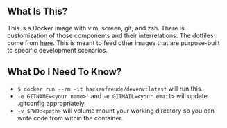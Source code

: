 ## What Is This?
This is a Docker image with vim, screen, git, and zsh. There is customization of those components and their interrelations. The dotfiles come from [here](https://github.com/hackenfreude/dotfiles). This is meant to feed other images that are purpose-built to specific development scenarios.

## What Do I Need To Know?
* `$ docker run --rm -it hackenfreude/devenv:latest` will run this.
* `-e GITNAME=<your name>'` and `-e GITMAIL=<your email>` will update .gitconfig appropriately.
* `-v $PWD:<path>` will volume mount your working directory so you can write code from within the container.
